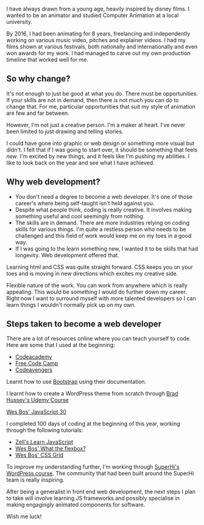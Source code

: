 <div class="blog">
<p>I have always drawn from a young age, heavily inspired by disney films. I wanted to be an animator and studied Computer Animation at a local university.</p>
<p>
By 2016, I had been animating for 8 years, freelancing and independently working on various music video, pitches and explainer videos. I had my films shown at various festivals, both nationally and internationally and even won awards for my work. I had managed to carve out my own production timeline that worked well for me.
</p>

<h2>So why change?</h2>
<p>It's not enough to just be good at what you do. There must be opportunities. If your skills are not in demand, then there is not much you can do to change that. For me, particular opportunities that suit my style of animation are few and far between.</p>

<p>However, I'm not just a creative person. I'm a maker at heart. I've never been limited to just drawing and telling stories.</p>

<p>I could have gone into graphic or web design or something more visual but didn't. I felt that if I was going to start over, it should be something that feels <em>new</em>. I'm excited by new things, and it feels like I'm pushing my abilities. I like to look back on the year and see what I have achieved.</p>  

<h2>Why web development?</h2>
<ul>
	<li>You don't need a degree to become a web developer. It's one of those career's where being self-taught isn't held against you.</li>  
	<li>Despite what people think, coding is really creative. It involves making something useful and cool seemingly from nothing.</li>
	<li>The skills are in demand. There are more industries relying on coding skills for various things. I'm quite a restless person who needs to be challenged and this field of work would keep me on my toes in a good way.</li>
	<li>If I was going to the learn something new, I wanted it to be skills that had longevity. Web development offered that.</li>
</ul>
<p>Learning html and CSS was quite straight forward. CSS keeps you on your toes and is moving in new directions which excites my creative side.</p>
<p>Flexible nature of the work. You can work from anywhere which is really appealing. This would be something I would do further down my career. Right now I want to surround myself with more talented developers so I can learn things I wouldn't normally pick up on my own.</p>

<h2>Steps taken to become a web developer</h2>

<p>There are a lot of resources online where you can teach yourself to code. Here are some that I used at the beginning:</p>
<ul>
	<li><a href="https://www.codecademy.com/" target="_blank">Codeacademy</a></li>
	<li><a href="https://www.freecodecamp.org/" target="_blank">Free Code Camp</a></li>
	<li><a href="https://www.codeavengers.com/" target="_blank">Codeavengers</a></li>
</ul>

<p>Learnt how to use <a href="http://getbootstrap.com/" target="_blank">Bootstrap</a> using their documentation.</p>

<p>I learnt how to create a WordPress theme from scratch through <a href="https://www.udemy.com/bootstrap-to-wordpress/" target="_blank">Brad Hussey's Udemy Course</a></p>

<a href="https://javascript30.com/" target="_blank">Wes Bos' JavaScript 30</a>

<p>I completed 100 days of coding at the beginning of this year, working through the following tutorials:</p>
<ul>
<li><a href="https://learnjavascript.today/" target="_blank">Zell's Learn JavaScript</a></li>
<li><a href="https://flexbox.io/" target="_blank">Wes Bos' What the flexbox?</a></li>
<li><a href="https://cssgrid.io/" target="_blank">Wes Bos' CSS Grid</a></li>
</ul>
<p>To improve my understanding further, I'm working through <a href="https://www.superhi.com/" target="_blank">SuperHi's WordPress course</a>. The community that had been built around the SuperHi team is really inspiring.</p>

<p>After being a generalist in front end web development, the next steps I plan to take will involve learning JS frameworks and possibly specialise in making engagingly animated components for software.</p>
<p>Wish me luck!</p>
</div>

